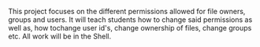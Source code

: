 This project focuses on the different permissions allowed for file owners, groups and users. It will teach students how to change said permissions as well as, how tochange user id's, change ownership of files, change groups etc. All work will be in the Shell.   